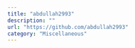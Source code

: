 ```yaml
---
title: "abdullah2993"
description: ""
url: "https://github.com/abdullah2993"
category: "Miscellaneous"
---
```

